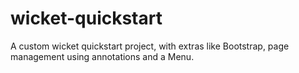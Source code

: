 wicket-quickstart
=================

A custom wicket quickstart project, with extras like Bootstrap, page management using annotations and a Menu.
